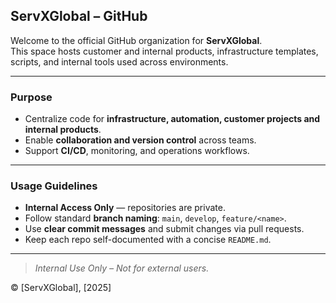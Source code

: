 ## ServXGlobal – GitHub

Welcome to the official GitHub organization for **ServXGlobal**.  
This space hosts customer and internal products, infrastructure templates, scripts, and internal tools used across environments.

---

### Purpose

- Centralize code for **infrastructure, automation, customer projects and internal products**.
- Enable **collaboration and version control** across teams.
- Support **CI/CD**, monitoring, and operations workflows.

---


### Usage Guidelines

- **Internal Access Only** — repositories are private.  
- Follow standard **branch naming**: `main`, `develop`, `feature/<name>`.  
- Use **clear commit messages** and submit changes via pull requests.  
- Keep each repo self-documented with a concise `README.md`.

---

> *Internal Use Only – Not for external users.*

© [ServXGlobal], [2025]

<!--
##
**Here are some ideas to get you started:**

🙋‍♀️ A short introduction - what is your organization all about?
🌈 Contribution guidelines - how can the community get involved?
👩‍💻 Useful resources - where can the community find your docs? Is there anything else the community should know?
🍿 Fun facts - what does your team eat for breakfast?
🧙 Remember, you can do mighty things with the power of [Markdown](https://docs.github.com/github/writing-on-github/getting-started-with-writing-and-formatting-on-github/basic-writing-and-formatting-syntax)
-->
